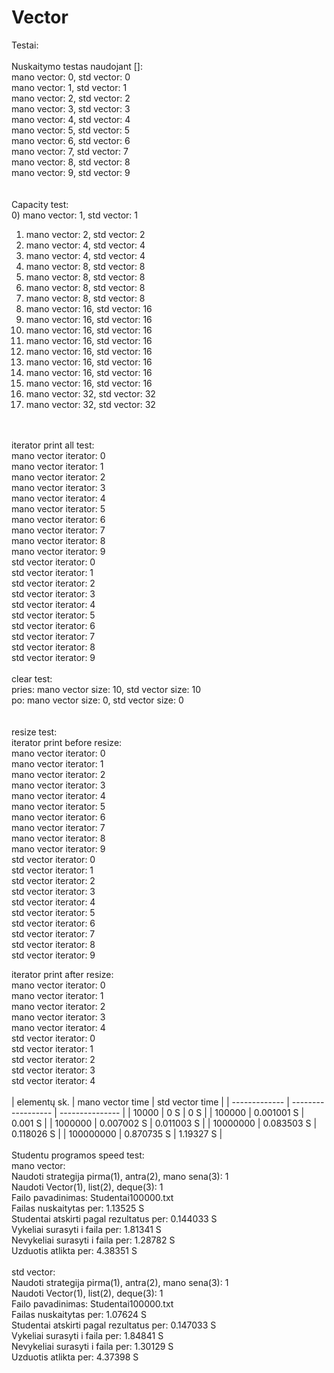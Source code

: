 # Vector  <br>
Testai:    <br>
   <br>
Nuskaitymo testas naudojant []:   <br>
mano vector: 0, std vector: 0   <br>
mano vector: 1, std vector: 1   <br>
mano vector: 2, std vector: 2   <br>
mano vector: 3, std vector: 3   <br>
mano vector: 4, std vector: 4   <br>
mano vector: 5, std vector: 5   <br>
mano vector: 6, std vector: 6   <br>
mano vector: 7, std vector: 7   <br>
mano vector: 8, std vector: 8   <br>
mano vector: 9, std vector: 9   <br>
   <br>
   <br>
Capacity test:   <br>
0) mano vector: 1, std vector: 1   <br>
1) mano vector: 2, std vector: 2   <br>
2) mano vector: 4, std vector: 4   <br>
3) mano vector: 4, std vector: 4   <br>
4) mano vector: 8, std vector: 8  <br>
5) mano vector: 8, std vector: 8  <br>
6) mano vector: 8, std vector: 8  <br>
7) mano vector: 8, std vector: 8  <br>
8) mano vector: 16, std vector: 16  <br>
9) mano vector: 16, std vector: 16  <br>
10) mano vector: 16, std vector: 16  <br>
11) mano vector: 16, std vector: 16  <br>
12) mano vector: 16, std vector: 16  <br>
13) mano vector: 16, std vector: 16  <br>
14) mano vector: 16, std vector: 16  <br>
15) mano vector: 16, std vector: 16  <br>
16) mano vector: 32, std vector: 32  <br>
17) mano vector: 32, std vector: 32  <br>
  <br>
  <br>
iterator print all test:   <br>
mano vector iterator: 0   <br>
mano vector iterator: 1   <br>
mano vector iterator: 2   <br>
mano vector iterator: 3   <br>
mano vector iterator: 4   <br>
mano vector iterator: 5   <br>
mano vector iterator: 6   <br>
mano vector iterator: 7   <br>
mano vector iterator: 8   <br>
mano vector iterator: 9   <br>
std vector iterator: 0   <br>
std vector iterator: 1  <br>
std vector iterator: 2  <br>
std vector iterator: 3  <br>
std vector iterator: 4  <br>
std vector iterator: 5  <br>
std vector iterator: 6  <br>
std vector iterator: 7  <br>
std vector iterator: 8  <br>
std vector iterator: 9  <br>
  <br>
clear test:  <br>
pries: mano vector size: 10, std vector size: 10  <br>
po: mano vector size: 0, std vector size: 0  <br>
  <br>
  <br>
resize test:  <br>
iterator print before resize:  <br>
  mano vector iterator: 0  <br>
  mano vector iterator: 1  <br>
  mano vector iterator: 2  <br>
  mano vector iterator: 3  <br>
  mano vector iterator: 4  <br>
  mano vector iterator: 5  <br>
  mano vector iterator: 6  <br>
  mano vector iterator: 7  <br>
  mano vector iterator: 8  <br>
  mano vector iterator: 9  <br>
  std vector iterator: 0  <br>
  std vector iterator: 1  <br>
  std vector iterator: 2  <br>
  std vector iterator: 3  <br>
  std vector iterator: 4  <br>
  std vector iterator: 5  <br>
  std vector iterator: 6  <br>
  std vector iterator: 7  <br>
  std vector iterator: 8  <br>
  std vector iterator: 9  <br>

iterator print after resize:  <br>
  mano vector iterator: 0  <br>
  mano vector iterator: 1  <br>
  mano vector iterator: 2  <br>
  mano vector iterator: 3  <br>
  mano vector iterator: 4  <br>
  std vector iterator: 0  <br>
  std vector iterator: 1  <br>
  std vector iterator: 2  <br>
  std vector iterator: 3  <br>
  std vector iterator: 4 <br>
<br>
| elementų sk.  | mano vector time   | std vector time |
| ------------- | ------------------ | --------------- |
| 10000         | 0 S                | 0 S             |
| 100000        | 0.001001 S         | 0.001 S         |
| 1000000       | 0.007002 S         | 0.011003 S      |
| 10000000      | 0.083503 S         | 0.118026 S      |
| 100000000     | 0.870735 S         | 1.19327 S       |
<br>
<br>
Studentu programos speed test:<br>
mano vector:<br>
Naudoti strategija pirma(1), antra(2), mano sena(3): 1<br>
Naudoti Vector(1), list(2), deque(3): 1<br>
Failo pavadinimas: Studentai100000.txt<br>
Failas nuskaitytas per: 1.13525 S <br>
Studentai atskirti pagal rezultatus per: 0.144033 S <br>
Vykeliai surasyti i faila per: 1.81341 S <br>
Nevykeliai surasyti i faila per: 1.28782 S <br>
Uzduotis atlikta per: 4.38351 S<br>
<br>
std vector:<br>
Naudoti strategija pirma(1), antra(2), mano sena(3): 1<br>
Naudoti Vector(1), list(2), deque(3): 1<br>
Failo pavadinimas: Studentai100000.txt<br>
Failas nuskaitytas per: 1.07624 S <br>
Studentai atskirti pagal rezultatus per: 0.147033 S <br>
Vykeliai surasyti i faila per: 1.84841 S <br>
Nevykeliai surasyti i faila per: 1.30129 S <br>
Uzduotis atlikta per: 4.37398 S<br>
